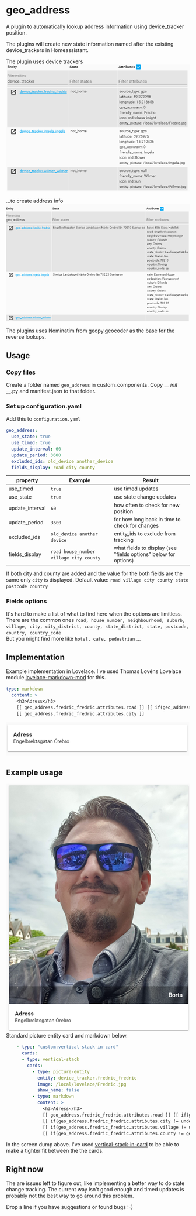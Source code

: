 # geo_address
A plugin to automatically lookup address information using device_tracker position.

The plugins will create new state information named after the existing device_trackers in Homeassistant.

The plugin uses device trackers<br/>
<img src="docs/device_trackers.png" alt="Device trackers"/>

...to create address info<br/>
<img src="docs/geo_address.png" alt="geo_address"/>


The plugins uses Nominatim from geopy.geocoder as the base for the reverse lookups.


## Usage

### Copy files
Create a folder named `geo_address` in custom_components. Copy __ _init_ __.py and manifest.json to that folder.

### Set up configuration.yaml

Add this to `configuration.yaml`

```yaml
geo_address:
  use_state: true
  use_timed: true  
  update_interval: 60
  update_period: 3600
  excluded_ids: old_device another_device
  fields_display: road city county
```

| property | Example | Result
| ------------ | ------- | ------
| use_timed | `true` | use timed updates
| use_state | `true` | use state change updates
| update_interval | `60` | how often to check for new position
| update_period | `3600` | for how long back in time to check for changes
| excluded_ids | `old_device another device` | entity_ids to exclude from tracking
| fields_display | `road house_number village city county` | what fields to display (see "fields options" below for options)

If both city and county are added and the value for the both fields are the same only `city` is displayed.
Default value: `road village city county state postcode country`

### Fields options
It's hard to make a list of what to find here when the options are limitless.
There are the common ones `road, house_number, neighbourhood, suburb, village, city, city_district, county, state_district, state, postcode, country, country_code`<br/>
But you might find more like `hotel, cafe, pedestrian` ... 



## Implementation
Example implementation in Lovelace. I've used Thomas Lovéns Lovelace module <a href="https://github.com/thomasloven/lovelace-markdown-mod">lovelace-markdown-mod</a> for this. 
```yaml
type: markdown
  content: >
    <h3>Adress</h3>
    [[ geo_address.fredric_fredric.attributes.road ]] [[ if(geo_address.fredric_fredric.attributes.house_number != undefined, geo_address.fredric_fredric.attributes.house_number, "") ]]
    [[ geo_address.fredric_fredric.attributes.city ]] 
```

<img src="docs/address_card.png" alt="Address card"/>

## Example usage
<img src="docs/example.png" alt="Fredric address"/>
Standard picture entity card and markdown below. 

```yaml
    - type: "custom:vertical-stack-in-card"
      cards:
      - type: vertical-stack
        cards:
          - type: picture-entity
            entity: device_tracker.fredric_fredric
            image: /local/lovelace/Fredric.jpg
            show_name: false
          - type: markdown
            content: >
              <h3>Adress</h3>
              [[ geo_address.fredric_fredric.attributes.road ]] [[ if(geo_address.fredric_fredric.attributes.house_number != undefined, geo_address.fredric_fredric.attributes.house_number, "") ]]
              [[ if(geo_address.fredric_fredric.attributes.city != undefined, geo_address.fredric_fredric.attributes.city, "") ]]
              [[ if(geo_address.fredric_fredric.attributes.village != undefined, geo_address.fredric_fredric.attributes.village, "") ]]
              [[ if(geo_address.fredric_fredric.attributes.county != geo_address.fredric_fredric.attributes.city, geo_address.fredric_fredric.attributes.county, "") ]]  
```

In the screen dump above. I've used <a href="https://github.com/custom-cards/vertical-stack-in-card">vertical-stack-in-card</a> to be able to make a tighter fit between the the cards.

## Right now
The are issues left to figure out, like implementing a better way to do state change tracking. The current way isn't good enough and timed updates is probably not the best way to go around this problem. 

Drop a line if you have suggestions or found bugs :-)
